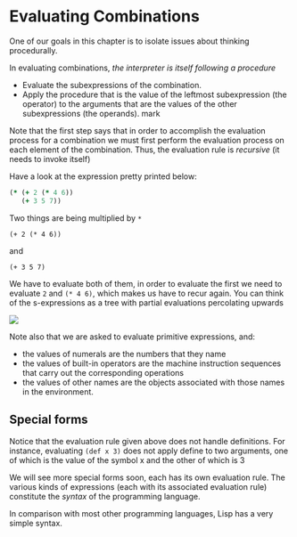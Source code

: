 # Evaluating Combinations
One of our goals in this chapter is to isolate issues about thinking procedurally.

In evaluating combinations, *the interpreter is itself following a procedure*

* Evaluate the subexpressions of the combination.
* Apply the procedure that is the value of the leftmost subexpression (the operator) to the arguments that are the values of the other subexpressions (the operands).
mark

Note that the first step says that in order to accomplish the evaluation process for a combination we must first perform the evaluation process on each element of the combination. Thus, the evaluation rule is *recursive* (it needs to invoke itself)

Have a look at the expression pretty printed below:

```clojure
(* (+ 2 (* 4 6))
   (+ 3 5 7))
```

Two things are being multiplied by `*`

`(+ 2 (* 4 6))`

and

`(+ 3 5 7)`

We have to evaluate both of them, in order to evaluate the first we need to evaluate `2` and `(* 4 6)`, which makes us have to recur again. You can think of the s-expressions as a tree with partial evaluations percolating upwards

<img src="/images/tree.png"/>

Note also that we are asked to evaluate primitive expressions, and:

* the values of numerals are the numbers that they name
* the values of built-in operators are the machine instruction sequences that carry out the corresponding operations
* the values of other names are the objects associated with those names in the environment.



## Special forms
Notice that the evaluation rule given above does not handle definitions. For instance, evaluating `(def x 3)` does not apply define to two arguments, one of which is the value of the symbol x and the other of which is 3

We will see more special forms soon, each has its own evaluation rule. The various kinds of expressions (each with its associated evaluation rule) constitute the *syntax* of the programming language.

In comparison with most other programming languages, Lisp has a very simple syntax.
